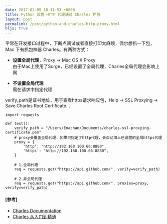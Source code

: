 ```yaml
---
date: 2017-02-09 18:11:53 +0800
title: Python 设置 HTTP 代理通过 Charles 抓包
layout: post
permalink: /post/python-and-charles-http-proxy.html
hljs: true
---
```


平常在开发接口过程中，下断点调试或者直接打印太麻烦，偶尔想抓一下包，Mac 下有抓包神器 Charles。有两种方式：

* **设置全局代理**，Proxy -> Mac OS X Proxy<br>
    由于Mac上使用了Surge，已经设置了全局代理，Charles全局代理会影响上网

* **不设置全局代理**<br>
    需在请求中指定代理

verify_path是证书地址，用于查看https请求响应包，Help -> SSL Proxying -> Save Charles Root Certificate...

```
import requests

def test():
    verify_path = "/Users/Enachan/Documents/charles-ssl-proxying-certificate.pem"
    # proxy会覆盖全局代理，如果只指定了http代理，会自动填上已设置的全局https代理
    proxy = {
        'http': "http://192.168.100.66:8880",
        'https': "http://192.168.100.66:8880",
    }

    # 1.全局代理
    req = requests.get("https://api.github.com/", verify=verify_path)

    # 2.非全局代理
    req = requests.get("https://api.github.com/", proxies=proxy, verify=verify_path)

```

#### [参考]
* [Charles Documentation](https://www.charlesproxy.com/documentation/)
* [Charles 从入门到精通](http://blog.devtang.com/2015/11/14/charles-introduction/)


